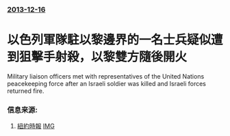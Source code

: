 ### [2013-12-16](/news/2013/12/16/index.md)

##### 
#  以色列軍隊駐以黎邊界的一名士兵疑似遭到狙擊手射殺，以黎雙方隨後開火 

Military liaison officers met with representatives of the United Nations peacekeeping force after an Israeli soldier was killed and Israeli forces returned fire.


### 信息来源:

1. [紐約時報](http://www.nytimes.com/2013/12/17/world/middleeast/israel-lebanon-border-shooting.html?_r=1&) [IMG](https://static01.nyt.com/images/2013/12/17/world/ISRAEL/ISRAEL-articleLarge.jpg)
